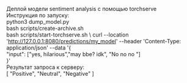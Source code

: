 Деплой модели sentiment analysis с помощью torchserve \
Инструкция по запуску: \
python3 dump_model.py \
bash scripts/create-archive.sh \
bash scripts/start-torchserve.sh \ 
curl --location 'http://127.0.0.1:8080/predictions/my_model' --header 'Content-Type: application/json' --data '{ \
    "input": ["yes, hilarious","may bbe? idk", "No no no "] \
}'\
Результат запроса к серверу:\
[
  "Positive",
  "Neutral",
  "Negative"
]
